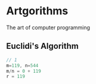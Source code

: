 # Artgorithms
The art of computer programming

## Euclidi's Algorithm

```js
// 1
m=119, n=544
m/n = 0 + 119
r = 119
```


## 


## 


## 


## 

